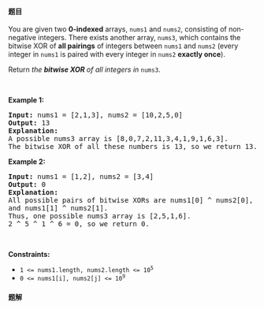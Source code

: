 #### 题目
<p>You are given two <strong>0-indexed</strong> arrays, <code>nums1</code> and <code>nums2</code>, consisting of non-negative integers. There exists another array, <code>nums3</code>, which contains the bitwise XOR of <strong>all pairings</strong> of integers between <code>nums1</code> and <code>nums2</code> (every integer in <code>nums1</code> is paired with every integer in <code>nums2</code> <strong>exactly once</strong>).</p>

<p>Return<em> the <strong>bitwise XOR</strong> of all integers in </em><code>nums3</code>.</p>

<p>&nbsp;</p>
<p><strong class="example">Example 1:</strong></p>

<pre>
<strong>Input:</strong> nums1 = [2,1,3], nums2 = [10,2,5,0]
<strong>Output:</strong> 13
<strong>Explanation:</strong>
A possible nums3 array is [8,0,7,2,11,3,4,1,9,1,6,3].
The bitwise XOR of all these numbers is 13, so we return 13.
</pre>

<p><strong class="example">Example 2:</strong></p>

<pre>
<strong>Input:</strong> nums1 = [1,2], nums2 = [3,4]
<strong>Output:</strong> 0
<strong>Explanation:</strong>
All possible pairs of bitwise XORs are nums1[0] ^ nums2[0], nums1[0] ^ nums2[1], nums1[1] ^ nums2[0],
and nums1[1] ^ nums2[1].
Thus, one possible nums3 array is [2,5,1,6].
2 ^ 5 ^ 1 ^ 6 = 0, so we return 0.
</pre>

<p>&nbsp;</p>
<p><strong>Constraints:</strong></p>

<ul>
	<li><code>1 &lt;= nums1.length, nums2.length &lt;= 10<sup>5</sup></code></li>
	<li><code>0 &lt;= nums1[i], nums2[j] &lt;= 10<sup>9</sup></code></li>
</ul>


 #### 题解